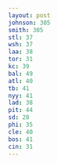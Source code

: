 ```yaml
---
layout: post
johnson: 305
smith: 305
stl: 37
wsh: 37
laa: 38
tor: 31
kc: 39
bal: 49
atl: 40
tb: 41
nyy: 41
lad: 38
pit: 44
sd: 28
phi: 35
cle: 40
bos: 41
cin: 31
---
```

